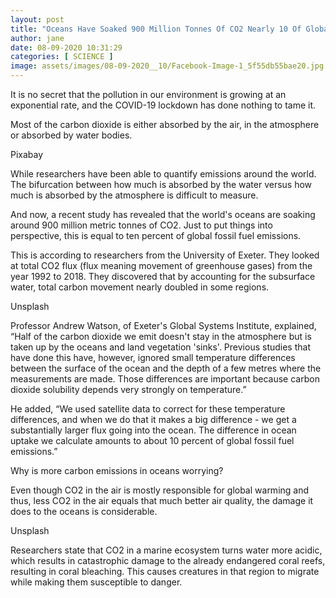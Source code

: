 ```yaml
---
layout: post
title: "Oceans Have Soaked 900 Million Tonnes Of CO2 Nearly 10 Of Global Emissions"
author: jane 
date: 08-09-2020 10:31:29 
categories: [ SCIENCE ] 
image: assets/images/08-09-2020__10/Facebook-Image-1_5f55db55bae20.jpg
---
```

It is no secret that the pollution in our environment is growing at an exponential rate, and the COVID-19 lockdown has done nothing to tame it.

Most of the carbon dioxide is either absorbed by the air, in the atmosphere or absorbed by water bodies.

Pixabay

While researchers have been able to quantify emissions around the world. The bifurcation between how much is absorbed by the water versus how much is absorbed by the atmosphere is difficult to measure.

And now, a recent study has revealed that the world's oceans are soaking around 900 million metric tonnes of CO2. Just to put things into perspective, this is equal to ten percent of global fossil fuel emissions.

This is according to researchers from the University of Exeter. They looked at total CO2 flux (flux meaning movement of greenhouse gases) from the year 1992 to 2018. They discovered that by accounting for the subsurface water, total carbon movement nearly doubled in some regions.

Unsplash

Professor Andrew Watson, of Exeter's Global Systems Institute, explained, “Half of the carbon dioxide we emit doesn't stay in the atmosphere but is taken up by the oceans and land vegetation 'sinks'. Previous studies that have done this have, however, ignored small temperature differences between the surface of the ocean and the depth of a few metres where the measurements are made. Those differences are important because carbon dioxide solubility depends very strongly on temperature.”

He added, “We used satellite data to correct for these temperature differences, and when we do that it makes a big difference - we get a substantially larger flux going into the ocean. The difference in ocean uptake we calculate amounts to about 10 percent of global fossil fuel emissions.”

Why is more carbon emissions in oceans worrying?

Even though CO2 in the air is mostly responsible for global warming and thus, less CO2 in the air equals that much better air quality, the damage it does to the oceans is considerable.

Unsplash

Researchers state that CO2 in a marine ecosystem turns water more acidic, which results in catastrophic damage to the already endangered coral reefs, resulting in coral bleaching. This causes creatures in that region to migrate while making them susceptible to danger.